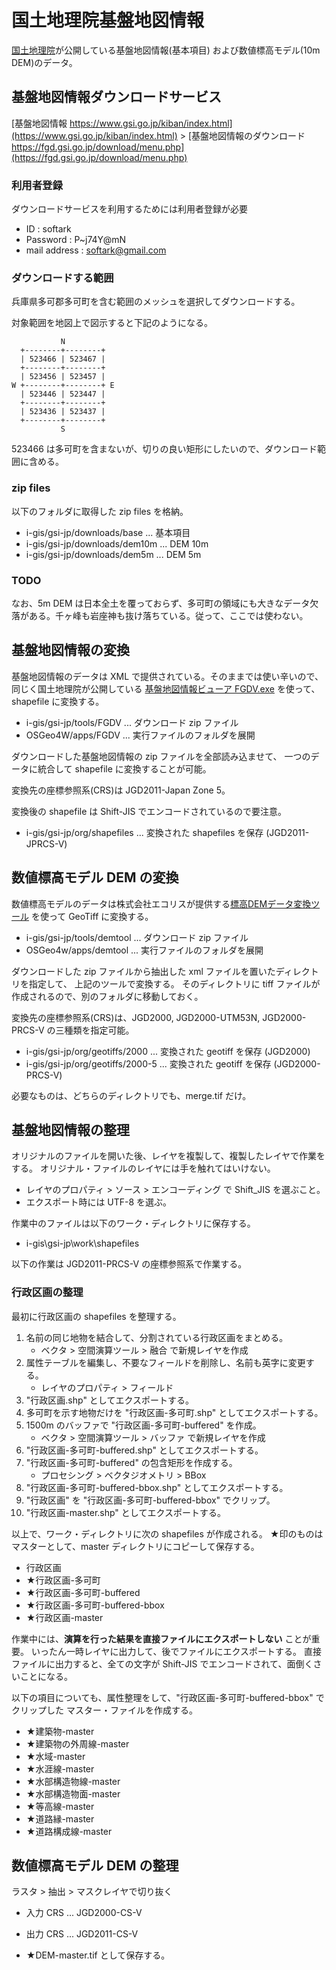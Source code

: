 # 国土地理院基盤地図情報

[国土地理院](https://gsi.go.jp)が公開している基盤地図情報(基本項目) および数値標高モデル(10m DEM)のデータ。

## 基盤地図情報ダウンロードサービス

[基盤地図情報 https://www.gsi.go.jp/kiban/index.html](https://www.gsi.go.jp/kiban/index.html) > [基盤地図情報のダウンロード https://fgd.gsi.go.jp/download/menu.php](https://fgd.gsi.go.jp/download/menu.php)

### 利用者登録

ダウンロードサービスを利用するためには利用者登録が必要

- ID : softark
- Password : P~j74Y@mN
- mail address : softark@gmail.com

### ダウンロードする範囲

兵庫県多可郡多可町を含む範囲のメッシュを選択してダウンロードする。

対象範囲を地図上で図示すると下記のようになる。

```
           N
  +--------+--------+
  | 523466 | 523467 |
  +--------+--------+
  | 523456 | 523457 |
W +--------+--------+ E
  | 523446 | 523447 |
  +--------+--------+
  | 523436 | 523437 |
  +--------+--------+
           S
```

523466 は多可町を含まないが、切りの良い矩形にしたいので、ダウンロード範囲に含める。

### zip files

以下のフォルダに取得した zip files を格納。

- i-gis/gsi-jp/downloads/base ... 基本項目
- i-gis/gsi-jp/downloads/dem10m ... DEM 10m
- i-gis/gsi-jp/downloads/dem5m ... DEM 5m


### TODO

なお、5m DEM は日本全土を覆っておらず、多可町の領域にも大きなデータ欠落がある。千ヶ峰も岩座神も抜け落ちている。従って、ここでは使わない。

## 基盤地図情報の変換

基盤地図情報のデータは XML で提供されている。そのままでは使い辛いので、同じく国土地理院が公開している
[基盤地図情報ビューア FGDV.exe](https://fgd.gsi.go.jp/download/documents.html) を使って、shapefile に変換する。

- i-gis/gsi-jp/tools/FGDV ... ダウンロード zip ファイル
- OSGeo4W/apps/FGDV ... 実行ファイルのフォルダを展開

ダウンロードした基盤地図情報の zip ファイルを全部読み込ませて、
一つのデータに統合して shapefile に変換することが可能。

変換先の座標参照系(CRS)は JGD2011-Japan Zone 5。

変換後の shapefile は Shift-JIS でエンコードされているので要注意。

- i-gis/gsi-jp/org/shapefiles ... 変換された shapefiles を保存 (JGD2011-JPRCS-V)

## 数値標高モデル DEM の変換

数値標高モデルのデータは株式会社エコリスが提供する[標高DEMデータ変換ツール](https://www.ecoris.co.jp/contents/demtool.html) を使って GeoTiff に変換する。

- i-gis/gsi-jp/tools/demtool ... ダウンロード zip ファイル
- OSGeo4w/apps/demtool ... 実行ファイルのフォルダを展開

ダウンロードした zip ファイルから抽出した xml ファイルを置いたディレクトリを指定して、
上記のツールで変換する。
そのディレクトリに tiff ファイルが作成されるので、別のフォルダに移動しておく。

変換先の座標参照系(CRS)は、JGD2000, JGD2000-UTM53N, JGD2000-PRCS-V の三種類を指定可能。

- i-gis/gsi-jp/org/geotiffs/2000 ... 変換された geotiff を保存 (JGD2000)
- i-gis/gsi-jp/org/geotiffs/2000-5 ... 変換された geotiff を保存 (JGD2000-PRCS-V)

必要なものは、どちらのディレクトリでも、merge.tif だけ。

## 基盤地図情報の整理

オリジナルのファイルを開いた後、レイヤを複製して、複製したレイヤで作業をする。
オリジナル・ファイルのレイヤには手を触れてはいけない。

- レイヤのプロパティ > ソース > エンコーディング で Shift_JIS を選ぶこと。
- エクスポート時には UTF-8 を選ぶ。

作業中のファイルは以下のワーク・ディレクトリに保存する。

- i-gis\gsi-jp\work\shapefiles

以下の作業は JGD2011-PRCS-V の座標参照系で作業する。

### 行政区画の整理

最初に行政区画の shapefiles を整理する。

1. 名前の同じ地物を結合して、分割されている行政区画をまとめる。
   - ベクタ > 空間演算ツール > 融合 で新規レイヤを作成
2. 属性テーブルを編集し、不要なフィールドを削除し、名前も英字に変更する。
   - レイヤのプロパティ > フィールド
3. "行政区画.shp" としてエクスポートする。
4. 多可町を示す地物だけを "行政区画-多可町.shp" としてエクスポートする。
5. 1500m のバッファで "行政区画-多可町-buffered" を作成。
   - ベクタ > 空間演算ツール > バッファ で新規レイヤを作成
6. "行政区画-多可町-buffered.shp" としてエクスポートする。
7. "行政区画-多可町-buffered" の包含矩形を作成する。
   - プロセシング > ベクタジオメトリ > BBox
8. "行政区画-多可町-buffered-bbox.shp" としてエクスポートする。
9. "行政区画" を "行政区画-多可町-buffered-bbox" でクリップ。
10. "行政区画-master.shp" としてエクスポートする。

以上で、ワーク・ディレクトリに次の shapefiles が作成される。
★印のものはマスターとして、master ディレクトリにコピーして保存する。

- 行政区画
- ★行政区画-多可町
- ★行政区画-多可町-buffered
- ★行政区画-多可町-buffered-bbox
- ★行政区画-master

作業中には、**演算を行った結果を直接ファイルにエクスポートしない** ことが重要。
いったん一時レイヤに出力して、後でファイルにエクスポートする。
直接ファイルに出力すると、全ての文字が Shift-JIS でエンコードされて、面倒くさいことになる。

以下の項目についても、属性整理をして、"行政区画-多可町-buffered-bbox" でクリップした
マスター・ファイルを作成する。

- ★建築物-master
- ★建築物の外周線-master
- ★水域-master
- ★水涯線-master
- ★水部構造物線-master
- ★水部構造物面-master
- ★等高線-master
- ★道路縁-master
- ★道路構成線-master

## 数値標高モデル DEM の整理

ラスタ > 抽出 > マスクレイヤで切り抜く

- 入力 CRS ... JGD2000-CS-V
- 出力 CRS ... JGD2011-CS-V

- ★DEM-master.tif として保存する。